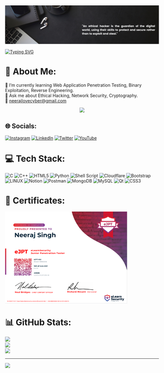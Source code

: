 <p align="center">
  <img alt="Header Image" src="https://github.com/neerajlovecyber/neerajlovecyber/blob/master/Githubheader.png" />
</p>

[![Typing SVG](https://readme-typing-svg.herokuapp.com?color=%230EF746&size=38&center=true&width=1000&height=150&lines=Hi+there+%F0%9F%91%8B;I+am+Neeraj+Singh+(@NeerajLoveCyber);I+am+a+Cyber+Security+Student)](https://git.io/typing-svg)

# 💫 About Me:
🌱 I’m currently learning Web Application Penetration Testing, Binary Exploitation, Reverse Engineering.<br>
💬 Ask me about Ethical Hacking, Network Security, Cryptography.<br>
📧 neerajlovecyber@gmail.com

<p align="center"><a href="https://discord.com/users/980293844744695888"><img src="https://lanyard-profile-readme.vercel.app/api/980293844744695888"></a></p>

## 🌐 Socials:
[![Instagram](https://img.shields.io/badge/Instagram-%23E4405F.svg?logo=Instagram&logoColor=white)](https://instagram.com/neerajsinghpanghal)
[![LinkedIn](https://img.shields.io/badge/LinkedIn-%230077B5.svg?logo=linkedin&logoColor=white)](https://linkedin.com/in/neerajlovecyber) 
[![Twitter](https://img.shields.io/badge/Twitter-%231DA1F2.svg?logo=Twitter&logoColor=white)](https://twitter.com/cybersechelper) 
[![YouTube](https://img.shields.io/badge/YouTube-%23FF0000.svg?logo=YouTube&logoColor=white)](https://www.youtube.com/@NeerajLoveCyber) 

# 💻 Tech Stack:
![C](https://img.shields.io/badge/c-%2300599C.svg?style=for-the-badge&logo=c&logoColor=white) ![C++](https://img.shields.io/badge/c++-%2300599C.svg?style=for-the-badge&logo=c%2B%2B&logoColor=white) ![HTML5](https://img.shields.io/badge/html5-%23E34F26.svg?style=for-the-badge&logo=html5&logoColor=white) ![Python](https://img.shields.io/badge/python-3670A0?style=for-the-badge&logo=python&logoColor=ffdd54) ![Shell Script](https://img.shields.io/badge/shell_script-%23121011.svg?style=for-the-badge&logo=gnu-bash&logoColor=white) ![Cloudflare](https://img.shields.io/badge/Cloudflare-F38020?style=for-the-badge&logo=Cloudflare&logoColor=white) ![Bootstrap](https://img.shields.io/badge/bootstrap-%23563D7C.svg?style=for-the-badge&logo=bootstrap&logoColor=white) ![LINUX](https://img.shields.io/badge/Linux-FCC624?style=for-the-badge&logo=linux&logoColor=black) ![Notion](https://img.shields.io/badge/Notion-%23000000.svg?style=for-the-badge&logo=notion&logoColor=white) ![Postman](https://img.shields.io/badge/Postman-FF6C37?style=for-the-badge&logo=postman&logoColor=white) ![MongoDB](https://img.shields.io/badge/MongoDB-%234ea94b.svg?style=for-the-badge&logo=mongodb&logoColor=white) ![MySQL](https://img.shields.io/badge/mysql-%2300f.svg?style=for-the-badge&logo=mysql&logoColor=white) ![Qt](https://img.shields.io/badge/Qt-%23217346.svg?style=for-the-badge&logo=Qt&logoColor=white) ![CSS3](https://img.shields.io/badge/css3-%231572B6.svg?style=for-the-badge&logo=css3&logoColor=white)

# 🔐 Certificates:
<img src="https://github.com/neerajlovecyber/neerajlovecyber/blob/43f580820936689b649f0ac17d0a541434995ea9/image.png" width="400" height="300" />

# 📊 GitHub Stats:
![](https://github-readme-stats.vercel.app/api?username=neerajlovecyber&theme=midnight-purple&hide_border=false&include_all_commits=true&count_private=true)<br/>
![](https://github-readme-streak-stats.herokuapp.com/?user=neerajlovecyber&theme=midnight-purple&hide_border=false)<br/>
![](https://github-readme-stats.vercel.app/api/top-langs/?username=neerajlovecyber&theme=midnight-purple&hide_border=false&include_all_commits=true&count_private=true)

<!--START_SECTION:waka-->
<!--END_SECTION:waka-->
---
[![](https://visitcount.itsvg.in/api?id=neerajlovecyber&icon=0&color=0)](https://visitcount.itsvg.in)

